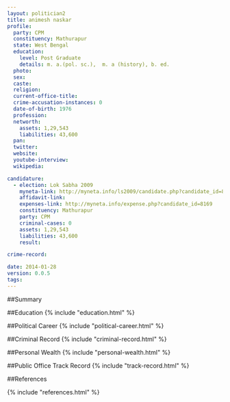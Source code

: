 ```yaml
---
layout: politician2
title: animesh naskar
profile: 
  party: CPM
  constituency: Mathurapur
  state: West Bengal
  education: 
    level: Post Graduate
    details: m. a.(pol. sc.),  m. a (history), b. ed.
  photo: 
  sex: 
  caste: 
  religion: 
  current-office-title: 
  crime-accusation-instances: 0
  date-of-birth: 1976
  profession: 
  networth: 
    assets: 1,29,543
    liabilities: 43,600
  pan: 
  twitter: 
  website: 
  youtube-interview: 
  wikipedia: 

candidature: 
  - election: Lok Sabha 2009
    myneta-link: http://myneta.info/ls2009/candidate.php?candidate_id=8169
    affidavit-link: 
    expenses-link: http://myneta.info/expense.php?candidate_id=8169
    constituency: Mathurapur 
    party: CPM
    criminal-cases: 0
    assets: 1,29,543
    liabilities: 43,600
    result:  

crime-record: 

date: 2014-01-28
version: 0.0.5
tags: 
---
```

##Summary


##Education
{% include "education.html" %}


##Political Career
{% include "political-career.html" %}


##Criminal Record
{% include "criminal-record.html" %}


##Personal Wealth
{% include "personal-wealth.html" %}


##Public Office Track Record
{% include "track-record.html" %}


##References


{% include "references.html" %}
